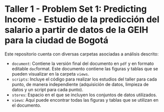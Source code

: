 # Taller 1 - Problem Set 1: Predicting Income - Estudio de la predicción del salario a partir de datos de la GEIH para la ciudad de Bogotá

Este repositorio cuenta con diversas carpetas asociadas a análisis descrito:
- `document`: Contiene la versión final del documento en `pdf` y en formato editable `doc`format. Este documento contiene las figuras y tablas que se pueden visualizar en la carpeta `views`.
- `scripts`: Incluye el código para realizar los estudios del taller para cada punto, de manera independiente (adquisición de datos, limpieza de datos y un script para cada punto).
- `stores`: Espacio en el que se incluyen los conjuntos de datos utilizados.
- `views`: Aquí puede encontrar todas las figuras y tablas que se utilizan en el documento.
